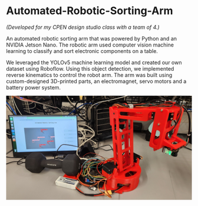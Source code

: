 # Automated-Robotic-Sorting-Arm
_(Developed for my CPEN design studio class with a team of 4.)_

An automated robotic sorting arm that was powered by Python and an NVIDIA Jetson Nano. The robotic arm used computer vision machine learning to classify and sort electronic components on a table.

We leveraged the YOLOv5 machine learning model and created our own dataset using Roboflow. Using this object detection, we implemented reverse kinematics to control the robot arm. The arm was built using custom-designed 3D-printed parts, an electromagnet, servo motors and a battery power system.

![Automated Robotic Sorting Arm](Automated_Robotic_Sorting_Arm.jpg)